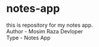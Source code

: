 # notes-app
this is repository for my notes app.
<Br>
Author - Mosim Raza Devloper
<Br>
Type - Notes App
